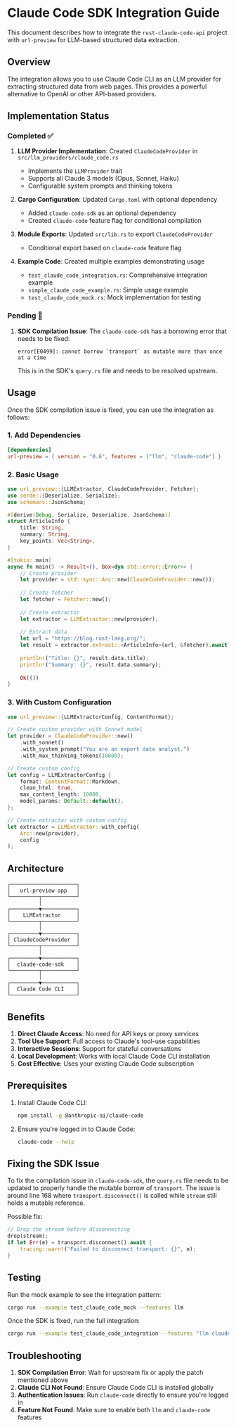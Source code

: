 # Claude Code SDK Integration Guide

This document describes how to integrate the `rust-claude-code-api` project with `url-preview` for LLM-based structured data extraction.

## Overview

The integration allows you to use Claude Code CLI as an LLM provider for extracting structured data from web pages. This provides a powerful alternative to OpenAI or other API-based providers.

## Implementation Status

### Completed ✅

1. **LLM Provider Implementation**: Created `ClaudeCodeProvider` in `src/llm_providers/claude_code.rs`
   - Implements the `LLMProvider` trait
   - Supports all Claude 3 models (Opus, Sonnet, Haiku)
   - Configurable system prompts and thinking tokens

2. **Cargo Configuration**: Updated `Cargo.toml` with optional dependency
   - Added `claude-code-sdk` as an optional dependency
   - Created `claude-code` feature flag for conditional compilation

3. **Module Exports**: Updated `src/lib.rs` to export `ClaudeCodeProvider`
   - Conditional export based on `claude-code` feature flag

4. **Example Code**: Created multiple examples demonstrating usage
   - `test_claude_code_integration.rs`: Comprehensive integration example
   - `simple_claude_code_example.rs`: Simple usage example
   - `test_claude_code_mock.rs`: Mock implementation for testing

### Pending 🚧

1. **SDK Compilation Issue**: The `claude-code-sdk` has a borrowing error that needs to be fixed:
   ```
   error[E0499]: cannot borrow `transport` as mutable more than once at a time
   ```
   This is in the SDK's `query.rs` file and needs to be resolved upstream.

## Usage

Once the SDK compilation issue is fixed, you can use the integration as follows:

### 1. Add Dependencies

```toml
[dependencies]
url-preview = { version = "0.6", features = ["llm", "claude-code"] }
```

### 2. Basic Usage

```rust
use url_preview::{LLMExtractor, ClaudeCodeProvider, Fetcher};
use serde::{Deserialize, Serialize};
use schemars::JsonSchema;

#[derive(Debug, Serialize, Deserialize, JsonSchema)]
struct ArticleInfo {
    title: String,
    summary: String,
    key_points: Vec<String>,
}

#[tokio::main]
async fn main() -> Result<(), Box<dyn std::error::Error>> {
    // Create provider
    let provider = std::sync::Arc::new(ClaudeCodeProvider::new());
    
    // Create fetcher
    let fetcher = Fetcher::new();
    
    // Create extractor
    let extractor = LLMExtractor::new(provider);
    
    // Extract data
    let url = "https://blog.rust-lang.org/";
    let result = extractor.extract::<ArticleInfo>(url, &fetcher).await?;
    
    println!("Title: {}", result.data.title);
    println!("Summary: {}", result.data.summary);
    
    Ok(())
}
```

### 3. With Custom Configuration

```rust
use url_preview::{LLMExtractorConfig, ContentFormat};

// Create custom provider with Sonnet model
let provider = ClaudeCodeProvider::new()
    .with_sonnet()
    .with_system_prompt("You are an expert data analyst.")
    .with_max_thinking_tokens(10000);

// Create custom config
let config = LLMExtractorConfig {
    format: ContentFormat::Markdown,
    clean_html: true,
    max_content_length: 10000,
    model_params: Default::default(),
};

// Create extractor with custom config
let extractor = LLMExtractor::with_config(
    Arc::new(provider),
    config
);
```

## Architecture

```
┌─────────────────────┐
│   url-preview app   │
└─────────┬───────────┘
          │
┌─────────▼───────────┐
│    LLMExtractor     │
└─────────┬───────────┘
          │
┌─────────▼───────────┐
│ ClaudeCodeProvider  │
└─────────┬───────────┘
          │
┌─────────▼───────────┐
│  claude-code-sdk    │
└─────────┬───────────┘
          │
┌─────────▼───────────┐
│  Claude Code CLI    │
└─────────────────────┘
```

## Benefits

1. **Direct Claude Access**: No need for API keys or proxy services
2. **Tool Use Support**: Full access to Claude's tool-use capabilities
3. **Interactive Sessions**: Support for stateful conversations
4. **Local Development**: Works with local Claude Code CLI installation
5. **Cost Effective**: Uses your existing Claude Code subscription

## Prerequisites

1. Install Claude Code CLI:
   ```bash
   npm install -g @anthropic-ai/claude-code
   ```

2. Ensure you're logged in to Claude Code:
   ```bash
   claude-code --help
   ```

## Fixing the SDK Issue

To fix the compilation issue in `claude-code-sdk`, the `query.rs` file needs to be updated to properly handle the mutable borrow of `transport`. The issue is around line 168 where `transport.disconnect()` is called while `stream` still holds a mutable reference.

Possible fix:
```rust
// Drop the stream before disconnecting
drop(stream);
if let Err(e) = transport.disconnect().await {
    tracing::warn!("Failed to disconnect transport: {}", e);
}
```

## Testing

Run the mock example to see the integration pattern:
```bash
cargo run --example test_claude_code_mock --features llm
```

Once the SDK is fixed, run the full integration:
```bash
cargo run --example test_claude_code_integration --features "llm claude-code"
```

## Troubleshooting

1. **SDK Compilation Error**: Wait for upstream fix or apply the patch mentioned above
2. **Claude CLI Not Found**: Ensure Claude Code CLI is installed globally
3. **Authentication Issues**: Run `claude-code` directly to ensure you're logged in
4. **Feature Not Found**: Make sure to enable both `llm` and `claude-code` features